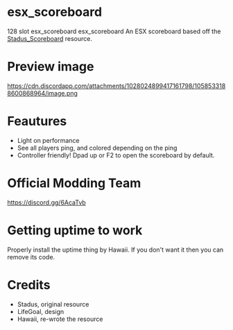 # esx_scoreboard
128 slot esx_scoreboard
esx_scoreboard
An ESX scoreboard based off the [Stadus_Scoreboard](https://forum.fivem.net/t/release-esx-custom-scoreboard-with-jobs-online/84767) resource.

# Preview image
https://cdn.discordapp.com/attachments/1028024899417161798/1058533188600868964/image.png

# Feautures
- Light on performance
- See all players ping, and colored depending on the ping
- Controller friendly! Dpad up or F2 to open the scoreboard by default.

# Official Modding Team
https://discord.gg/6AcaTvb

# Getting uptime to work
Properly install the uptime thing by Hawaii. If you don't want it then you can remove its code.

# Credits
- Stadus, original resource
- LifeGoal, design
- Hawaii, re-wrote the resource
